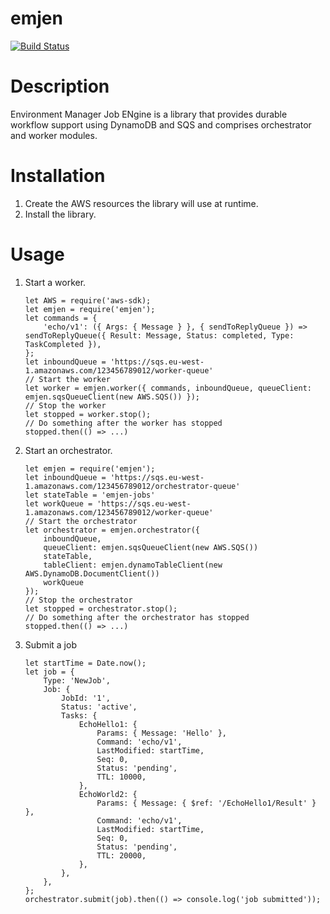 # emjen

[![Build Status](https://travis-ci.org/Merlin-Taylor/emjen.svg?branch=master)](https://travis-ci.org/Merlin-Taylor/emjen)

# Description
Environment Manager Job ENgine is a library that provides durable workflow support using DynamoDB and SQS and comprises orchestrator and worker modules.

# Installation
1. Create the AWS resources the library will use at runtime.
1. Install the library.

# Usage
1. Start a worker.
    ```
    let AWS = require('aws-sdk);
    let emjen = require('emjen');
    let commands = {
        'echo/v1': ({ Args: { Message } }, { sendToReplyQueue }) =>     sendToReplyQueue({ Result: Message, Status: completed, Type: TaskCompleted }),
    };
    let inboundQueue = 'https://sqs.eu-west-1.amazonaws.com/123456789012/worker-queue'
    // Start the worker
    let worker = emjen.worker({ commands, inboundQueue, queueClient: emjen.sqsQueueClient(new AWS.SQS()) });
    // Stop the worker
    let stopped = worker.stop();
    // Do something after the worker has stopped
    stopped.then(() => ...)
    ```
1. Start an orchestrator.
    ```
    let emjen = require('emjen');
    let inboundQueue = 'https://sqs.eu-west-1.amazonaws.com/123456789012/orchestrator-queue'
    let stateTable = 'emjen-jobs'
    let workQueue = 'https://sqs.eu-west-1.amazonaws.com/123456789012/worker-queue'
    // Start the orchestrator
    let orchestrator = emjen.orchestrator({
        inboundQueue,
        queueClient: emjen.sqsQueueClient(new AWS.SQS())
        stateTable,
        tableClient: emjen.dynamoTableClient(new AWS.DynamoDB.DocumentClient())
        workQueue
    });
    // Stop the orchestrator
    let stopped = orchestrator.stop();
    // Do something after the orchestrator has stopped
    stopped.then(() => ...)
    ```
1. Submit a job
    ```
    let startTime = Date.now();
    let job = {
        Type: 'NewJob',
        Job: {
            JobId: '1',
            Status: 'active',
            Tasks: {
                EchoHello1: {
                    Params: { Message: 'Hello' },
                    Command: 'echo/v1',
                    LastModified: startTime,
                    Seq: 0,
                    Status: 'pending',
                    TTL: 10000,
                },
                EchoWorld2: {
                    Params: { Message: { $ref: '/EchoHello1/Result' } },
                    Command: 'echo/v1',
                    LastModified: startTime,
                    Seq: 0,
                    Status: 'pending',
                    TTL: 20000,
                },
            },
        },
    };
    orchestrator.submit(job).then(() => console.log('job submitted'));
    ```
